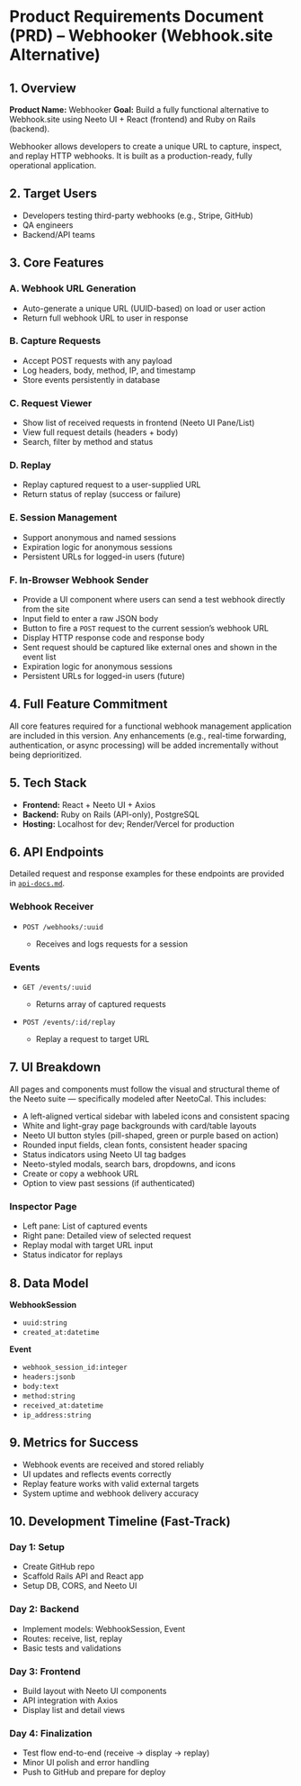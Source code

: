 # Product Requirements Document (PRD) – Webhooker (Webhook.site Alternative)

## 1. Overview

**Product Name:** Webhooker
**Goal:** Build a fully functional alternative to Webhook.site using Neeto UI + React (frontend) and Ruby on Rails (backend).

Webhooker allows developers to create a unique URL to capture, inspect, and replay HTTP webhooks. It is built as a production-ready, fully operational application.

## 2. Target Users

* Developers testing third-party webhooks (e.g., Stripe, GitHub)
* QA engineers
* Backend/API teams

## 3. Core Features

### A. **Webhook URL Generation**

* Auto-generate a unique URL (UUID-based) on load or user action
* Return full webhook URL to user in response

### B. **Capture Requests**

* Accept POST requests with any payload
* Log headers, body, method, IP, and timestamp
* Store events persistently in database

### C. **Request Viewer**

* Show list of received requests in frontend (Neeto UI Pane/List)
* View full request details (headers + body)
* Search, filter by method and status

### D. **Replay**

* Replay captured request to a user-supplied URL
* Return status of replay (success or failure)

### E. **Session Management**

* Support anonymous and named sessions
* Expiration logic for anonymous sessions
* Persistent URLs for logged-in users (future)

### F. **In-Browser Webhook Sender**

* Provide a UI component where users can send a test webhook directly from the site
* Input field to enter a raw JSON body
* Button to fire a `POST` request to the current session’s webhook URL
* Display HTTP response code and response body
* Sent request should be captured like external ones and shown in the event list
* Expiration logic for anonymous sessions
* Persistent URLs for logged-in users (future)

## 4. Full Feature Commitment

All core features required for a functional webhook management application are included in this version. Any enhancements (e.g., real-time forwarding, authentication, or async processing) will be added incrementally without being deprioritized.

## 5. Tech Stack

* **Frontend:** React + Neeto UI + Axios
* **Backend:** Ruby on Rails (API-only), PostgreSQL
* **Hosting:** Localhost for dev; Render/Vercel for production

## 6. API Endpoints

Detailed request and response examples for these endpoints are provided in
[`api-docs.md`](api-docs.md).

### Webhook Receiver

* `POST /webhooks/:uuid`

  * Receives and logs requests for a session

### Events

* `GET /events/:uuid`

  * Returns array of captured requests
* `POST /events/:id/replay`

  * Replay a request to target URL

## 7. UI Breakdown

All pages and components must follow the visual and structural theme of the Neeto suite — specifically modeled after NeetoCal. This includes:

* A left-aligned vertical sidebar with labeled icons and consistent spacing
* White and light-gray page backgrounds with card/table layouts
* Neeto UI button styles (pill-shaped, green or purple based on action)
* Rounded input fields, clean fonts, consistent header spacing
* Status indicators using Neeto UI tag badges
* Neeto-styled modals, search bars, dropdowns, and icons
* Create or copy a webhook URL
* Option to view past sessions (if authenticated)

### Inspector Page

* Left pane: List of captured events
* Right pane: Detailed view of selected request
* Replay modal with target URL input
* Status indicator for replays

## 8. Data Model

**WebhookSession**

* `uuid:string`
* `created_at:datetime`

**Event**

* `webhook_session_id:integer`
* `headers:jsonb`
* `body:text`
* `method:string`
* `received_at:datetime`
* `ip_address:string`

## 9. Metrics for Success

* Webhook events are received and stored reliably
* UI updates and reflects events correctly
* Replay feature works with valid external targets
* System uptime and webhook delivery accuracy

## 10. Development Timeline (Fast-Track)

### Day 1: Setup

* Create GitHub repo
* Scaffold Rails API and React app
* Setup DB, CORS, and Neeto UI

### Day 2: Backend

* Implement models: WebhookSession, Event
* Routes: receive, list, replay
* Basic tests and validations

### Day 3: Frontend

* Build layout with Neeto UI components
* API integration with Axios
* Display list and detail views

### Day 4: Finalization

* Test flow end-to-end (receive → display → replay)
* Minor UI polish and error handling
* Push to GitHub and prepare for deploy

